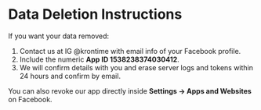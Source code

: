 # Data Deletion Instructions

If you want your data removed:

1. Contact us at IG @krontime with email info of your Facebook profile.  
2. Include the numeric **App ID 1538238374030412**.  
3. We will confirm details with you and erase server logs and tokens within 24 hours and confirm by email.

You can also revoke our app directly inside **Settings → Apps and Websites** on Facebook.
